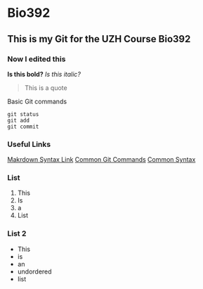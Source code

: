 # Bio392
## This is my Git for the UZH Course Bio392
### Now I edited this 
 
**Is this bold?**
_Is this italic?_

> This is a quote

Basic Git commands
```
git status
git add
git commit
```
### Useful Links
[Makrdown Syntax Link](https://education.github.com/git-cheat-sheet-education.pdf)
[Common Git Commands](https://docs.gitlab.com/topics/git/commands/)
[Common Syntax](https://github.com/adam-p/markdown-here/wiki/markdown-cheatsheet)

### List
1. This
2. Is
3. a
4. List

### List 2
* This
* is
* an
* undordered
* list
  
